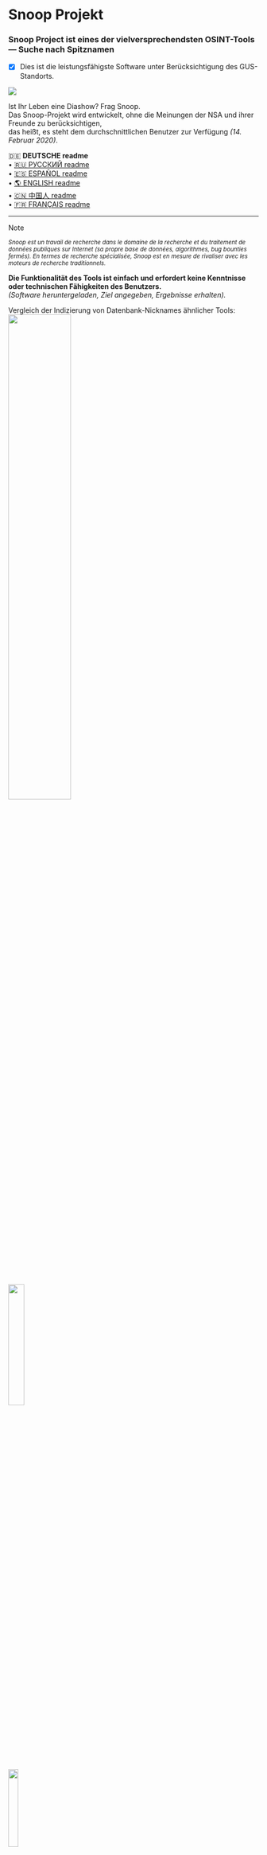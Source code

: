 Snoop Projekt
=============

### Snoop Project ist eines der vielversprechendsten OSINT-Tools — Suche nach Spitznamen
- [X] Dies ist die leistungsfähigste Software unter Berücksichtigung des GUS-Standorts.

<img src="https://raw.githubusercontent.com/snooppr/snoop/master/images/EN__snoop.png" />

Ist Ihr Leben eine Diashow? Frag Snoop.  
Das Snoop-Projekt wird entwickelt, ohne die Meinungen der NSA und ihrer Freunde zu berücksichtigen,  
das heißt, es steht dem durchschnittlichen Benutzer zur Verfügung *(14. Februar 2020)*.  


   🇩🇪 **DEUTSCHE readme**  
 • [🇷🇺 РУССКИЙ readme](https://github.com/snooppr/snoop)  
 • [🇪🇸 ESPAÑOL readme](https://github.com/snooppr/snoop/blob/master/README.es.md "Por favor, siéntase libre de mejorar la traducción de esta página.")  
 • [🌎 ENGLISH readme](https://github.com/snooppr/snoop/blob/master/README.en.md)  
 • [🇨🇳 中国人 readme](https://github.com/snooppr/snoop/blob/master/README.cn.md "请随时改进此页面的翻译。")  
 • [🇫🇷 FRANÇAIS readme](https://github.com/snooppr/snoop/blob/master/README.fr.md "N'hésitez pas à améliorer la traduction de cette page.")  

 ---

> [!NOTE]
> <sub>*Snoop est un travail de recherche dans le domaine de la recherche et du traitement de données publiques sur Internet (sa propre base de données, algorithmes, bug bounties fermés). En termes de recherche spécialisée, Snoop est en mesure de rivaliser avec les moteurs de recherche traditionnels.*</sub>  

**Die Funktionalität des Tools ist einfach und erfordert keine Kenntnisse oder technischen Fähigkeiten des Benutzers.**  
*(Software heruntergeladen, Ziel angegeben, Ergebnisse erhalten).*  

Vergleich der Indizierung von Datenbank-Nicknames ähnlicher Tools:  
<a href="https://raw.githubusercontent.com/snooppr/snoop/master/websites.md" Target="_blank"><img src="https://img.shields.io/badge/Snoop-~4900+%20websites-success" width="50%" /></a>  
<img src="https://img.shields.io/badge/Whatsmyname-~600 websites-yellowgreen" width="25%" />  
<img src="https://img.shields.io/badge/Sherlock-~400 websites-yellowgreen" width="20%" />  
<img src="https://img.shields.io/badge/Spiderfoot-~350 websites-yellowgreen" width="20%" />  
<img src="https://img.shields.io/badge/Namechk-~100 websites-red" width="15%" />  


| Plattform                                                                                                              | Unterstützung |
|------------------------------------------------------------------------------------------------------------------------|:---------:|
| <img src="https://raw.githubusercontent.com/snooppr/snoop/master/icons/Linux.png" width="5%" /> GNU/Linux              |     ✅    |
| <img src="https://raw.githubusercontent.com/snooppr/snoop/master/icons/Windows.png" width="5%" /> Windows 7/11 (32/64) |     ✅    |
| <img src="https://raw.githubusercontent.com/snooppr/snoop/master/icons/Android.png" width="5%" /> Android (Termux)     |     ✅    |
| <img src="https://raw.githubusercontent.com/snooppr/snoop/master/icons/macOS.png" width="5%" /> macOS                  |     ❗️    |
| <img src="https://raw.githubusercontent.com/snooppr/snoop/master/icons/IOS.png" width="5%" /> iOS                      |     🚫    |
| <img src="https://raw.githubusercontent.com/snooppr/snoop/master/icons/WSL.png" width="5%" /> WSL                      |     🚫    |  


Snoop für Betriebssysteme Windows und GNU/Linux
==================================

**Snoop lokale Datenbank**  
<img src="https://raw.githubusercontent.com/snooppr/snoop/master/images/EN_DB.png" />  
[Snoop-Vollversionsdatenbank mit über 4900+ Websites ⚡️⚡️⚡️](https://raw.githubusercontent.com/snooppr/snoop/master/websites.md "Datenbank-Snoop")  

## Freigeben
<img src="https://raw.githubusercontent.com/snooppr/snoop/master/images/snoop box.png" width="35%" />  

Snoop wird vorkonfiguriert (freigegeben) geliefert und erfordert keine Abhängigkeiten (Bibliotheken) oder Python3-Installation,
d. h. es läuft auf einem sauberen Computer mit dem Betriebssystem Windows oder GNU/Linux.  
┗━━ ⬇️[Snoop-Projekt herunterladen](https://github.com/snooppr/snoop/releases 'Vorgefertigtes Snoop für Windows und GNU/Linux herunterladen')  

<img src="https://raw.githubusercontent.com/snooppr/snoop/master/images/Run.gif"/>  

<details>
<summary> 🟣 Snoop-Projekt-Plugins</summary>  

### 1. Demonstration einer der Methoden im Plugin — 〘GEO_IP/domain〙  
https://github.com/snooppr/snoop/assets/61022210/ab20ec4f-8eb2-40ff-b773-4e3443ad2a70  

$$$$

Berichte sind auch in csv/txt/CLI/maps verfügbar  
<img src="https://raw.githubusercontent.com/snooppr/snoop/master/images/GEO_IPcsv.jpeg" />  

$$$$

Bericht im HTML-Format auf der OSM-Karte (Snoop-Vollversion)  
<img src="https://raw.githubusercontent.com/snooppr/snoop/master/images/plugin GEO_IP_domain.jpg" />  

$$$$

### 2. Demonstration einer der Methoden im Plugin — 〘Yandex_parser〙  
<img src="https://raw.githubusercontent.com/snooppr/snoop/master/images/Yandex_parser.gif" />  

$$$$

Suchbericht Dutzend Spitzname (Plugin - Yandex_parser)  
<img src="https://raw.githubusercontent.com/snooppr/snoop/master/images/Yandex_parser 4.png" />  

$$$$

### 3. Demonstration einer der Methoden im Plugin — 〘Reverse Vgeocoder〙  
https://github.com/snooppr/snoop/assets/61022210/0be6ac32-c72f-4a18-9c9e-3413085f57c3  

Snoop wählt nur Geokoordinaten aus schmutzigen Daten (Zahlen, Buchstaben, Sonderzeichen) aus, platziert darauf basierende Markierungen auf der Karte und beschriftet sie mit nahegelegenen besiedelten Gebieten.  

Visualisierung signierter Geokoordinaten: HTML-Bericht (Snoop-Vollversion).  
<img src="https://raw.githubusercontent.com/snooppr/snoop/master/images/plugin Reverse Vgeocoder.jpg" />  

</details>

<details>
<summary> 🟤 Selbstgebaute Software aus der Quelle</summary>  

**Native Installation**  
+ Hinweis: Tun Sie dies nicht, wenn Sie Snoop auf Android/Termux installieren möchten
*(Die Installation ist anders, siehe dazu den speziellen Absatz unten).*  
+ Hinweis: Die erforderliche Python-Version ist 3.7+

```sh
# Repository klonen
$ git clone https://github.com/snooppr/snoop

# Geben Sie das Arbeitsverzeichnis ein
$ cd ~/snoop

# Installieren Sie python3 und python3-pip, falls nicht installiert
$ apt-get update && apt-get install python3 python3-pip

# Abhängigkeiten 'Anforderungen' installieren
$ pip install --upgrade pip
$ python3 -m pip install -r requirements.txt
# Wenn anstelle von Länderflaggen Sonderzeichen angezeigt werden, liefern Sie ein Schriftpaket, z. B. monochrom
$ apt-get install ttf-ancient-fonts #oder Farbe (empfohlen) $ apt-get install fonts-noto-color-emoji
# Verwenden Sie unter Windows-Betriebssystemen cmd oder Powershell (der Einfachheit halber Ihre Wahl), aber nicht WSL!
# macOS-Unterstützung hinzugefügt (experimentell).
```
</details>

<details>
<summary> 🟢 Verwendung</summary>  

```
usage: snoop_cli.bin [search arguments...] nickname
or
usage: snoop_cli.bin [service arguments | plugins arguments]


$ snoop_cli.bin --help #Build unter GNU/Linux ausführen

Hilfe

optional arguments:
  -h, --help            Diese Hilfemeldung anzeigen und beenden

service arguments:
  --version, -V         Über: Druckversionen:: OS; schnüffeln; Python und Lizenzen
  --list-all, -l        Drucken Sie detaillierte Informationen über
                        die Snoop-Datenbank
  --donate, -d          Spende für die Entwicklung des Snoop-Projekts,
                        erhalte/kaufe die Snoop-Vollversion
  --autoclean, -a       Alle Berichte löschen, Speicherplatz freigeben
  --update, -U          Snoop aktualisieren

plugins arguments:
  --module, -m          OSINT-Suche: verschiedene Snoop-Plugins aktivieren:
                        IP/GEO/YANDEX

search arguments:
  nickname              Spitzname des gesuchten Benutzers. Die gleichzeitige
                        Suche nach mehreren Namen wird unterstützt. Ein Spitzname,
                        der ein Leerzeichen in seinem Namen enthält, wird in
                        Anführungszeichen eingeschlossen
  --web-base, -w        Stellen Sie eine Verbindung zu einer dynamisch aktualisierten
                        web_DB (über 4900+ Websites) her, um nach 'Spitzname'
                        zu suchen. In der Demoversion ist die Funktion deaktiviert
  --site , -s <site_name> 
                        Geben Sie den Site-Namen aus der Datenbank '--list-all' an.
                        Suchen Sie nach 'Spitzname' in einer einzelnen
                        angegebenenRessource. Es ist zulässig, die Option '-s'
                        mehrmals zu verwenden
  --exclude , -e <country_code> 
                        Schließen Sie die ausgewählte Region von der Suche aus,
                        es ist akzeptabel, die Option '-e' mehrmals zu verwenden, z. B.
                        '-e RU -e WR', schließen Sie Russland und die Welt von der
                        Suche aus
  --include , -i <country_code> 
                        Wenn Sie nur die ausgewählte Region in die Suche einbeziehen, 
                        können Sie die Option '-i' mehrmals verwenden, z. B.
                        '-i US -i UA', um nach den USA und der Ukraine zu suchen
  --country-sort, -c    Drucken und Aufzeichnen von Ergebnissen nach Land,
                        nicht alphabetisch
  --time-out , -t <digit> 
                        Legen Sie die Zuweisung der maximalen Zeit fest,
                        die auf eineAntwort vom Server gewartet werden soll (Sekunden).
                        Beeinflusst die Dauer der Suche. Beeinflusst das
                        'Fehlerzeitüberschreitung'. An Diese Option ist für eine
                        langsame Internetverbindung erforderlich (Standard 9s)
  --no-func, -n         ✓Monochrom-Terminal, verwenden Sie keine Farben in der URL
                        ✓Öffnen des Webbrowsers verbieten
                        ✓Deaktivieren Sie das Drucken von Länderflaggen
                        ✓Anzeige und Fortschrittsstatus deaktivieren
  --found-print, -f     Drucken Sie nur gefundene Konten
  --verbose, -v         Geben Sie bei der Suche nach 'Spitzname' eine detaillierte
                        Verbalisierung aus
  --userlist , -u <file> 
                        Geben Sie eine Datei mit einer Liste von Benutzern an.
                        Snoop wird die Daten intelligent verarbeiten und
                        zusätzliche Berichte bereitstellen
  --save-page, -S       Gefundene Benutzerseiten in lokalen HTML-Dateien speichern
                        (langsamer Modus)
  --cert-on, -C         Aktivieren Sie die Überprüfung von Zertifikaten auf Servern.
                        Standardmäßig ist die Zertifikatsüberprüfung auf
                        Servern deaktiviert, sodass Sie problematische Websites
                        fehlerfrei verarbeiten können.
  --headers , -H <User-Agent> 
                        Setzen Sie den User-Agent manuell, der Agent wird in
                        Anführungszeichen gesetzt, standardmäßig wird ein zufälliger
                        oder überschriebener User-Agent aus der Snoop-Datenbank
                        für jede Site 
  --pool , -p <digit>   Deaktivieren Sie die automatische Optimierung und stellen Sie
                        sie manuell ein Suchgeschwindigkeit von 1 bis 300 max.
                        Prozesse. Von Standardmäßig wird eine hohe Belastung der
                        Computerressourcen verwendet im Schnellmodus, in anderen Modi
                        wird es verwendet moderater Stromverbrauch. Zu niedrig bzw
                        Ein hoher Wert kann den Betrieb erheblich verlangsamen
                        VON. ~Berechneter optimaler Wert für einen gegebenen Wert
                        Geräte werden an den Parameter „Snoop-Info“ ausgegeben
                        „Empfohlener Pool“, Option [--version/-V]. Diese Option
                        Es wird vorgeschlagen, 1) zu verwenden, wenn der Benutzer dies
                        getan hat ein Multi-Core-Computer und ein Vorrat an RAM oder
                        umgekehrt ein schwacher, gemieteter VPS 2) Es wird empfohlen,
                        die Suche zusammen mit der Option [--found-print/-f']
                        zu beschleunigen oder zu verlangsamen
  --quick, -q           Schneller und aggressiver Suchmodus.
                        Verarbeitet fehlerhafte Ressourcen nicht erneut,
                        was die Suche beschleunigt, aber auch Bad_raw leicht erhöht.
                        Der Schnellmodus passt sich der PC-Leistung an,
                        druckt keine Zwischenergebnisse,
                        ist effektiv und für die Snoop-Vollversion konzipiert
```  

**Beispiel**
```sh
# So suchen Sie nach nur einem Benutzer:
$ python3 snoop.py nickname1 #Aus dem Quellcode ausgeführt
$ snoop_cli.bin nickname1 #Ausführen eines Builds unter Linux
# Oder es wird beispielsweise Kyrillisch unterstützt:
$ python3 snoop.py олеся #Aus dem Quellcode ausgeführt
# So suchen Sie nach einem Namen, der ein Leerzeichen enthält:
$ snoop_cli.bin "ivan ivanov" #Ausführen eines Builds unter Linux
$ snoop_cli.bin ivan_ivanov #Ausführen eines Builds unter Linux
$ snoop_cli.bin ivan-ivanov #Ausführen eines Builds unter Linux

# Auf dem Betriebssystem Windows ausführen:
$ python snoop.py nickname1 #Aus dem Quellcode ausgeführt
$ snoop_cli.exe nickname1 #Ausführen eines Builds unter Windows
# Um nach einem oder mehreren Benutzern zu suchen:
$ snoop_cli.exe nickname1 nickname2 nickname123321 #Ausführen eines Builds unter Windows

# Suche nach mehreren Benutzern;
# Vermeiden von Einfrieren auf Websites (häufiger hängt die „tote Zone“
# von der IP-Adresse des Benutzers ab); nur gefundene Accounts drucken;
# Seiten gefundener Accounts lokal speichern; Geben Sie eine Datei mit einer
# Liste der gewünschten Konten an. Verbinden Sie sich für die Suche mit der
# erweiterbaren und aktualisierbaren Snoop-Webbasis; alle Standorte in
# der Region RU von der Suche ausschließen:
$ snoop_cli.bin -t 6 -f -S -u ~/file.txt -w -e RU #Ausführen eines Builds unter Linux

# Überprüfen Sie die Snoop-Datenbank:
$ snoop_cli.bin --list-all #Ausführen eines Builds unter Linux

# Hilfe zu Snoop-Funktionen drucken:
$ snoop_cli.bin --help #Ausführen eines Builds unter Linux

# Snoop-Plugins aktivieren:
$ snoop_cli.bin --module #Ausführen eines Builds unter Linux

# Suche nach zwei Benutzernamen auf zwei Ressourcen:
$ snoop_cli.bin -s habr -s lichess chikamaria irina

# Holen Sie sich die Vollversion von Snoop:
$ snoop_cli.bin --donate
```

+ **'ctrl + c'** — Suche abbrechen.  
+ Gefundene Konten werden gespeichert in
`~/snoop/results/nicknames/*{txt|csv|html}`.  
+ csv in *office öffnen, Feldtrenner **Komma**.  
+ **Alle** Suchergebnisse beenden - Verzeichnis '~/snoop/results' löschen,
oder `snoop_cli.exe --autoclean #Ausführen eines Builds unter Windows

```sh
# Aktualisieren Sie Snoop, um neue Funktionen in der Software zu testen:
$ python3 snoop.py --update #Git-Installation erforderlich.
```
</details>  

<details>
<summary> 🔵 Snoop für Android</summary>  

 • [Ausführliche Anleitung in Englisch](https://github.com/snooppr/snoop/blob/master/README_android.en.md "Snoop für Android")  

</details>

<details>
<summary> 🔴 Grundfehler</summary>

|  Seiten   |                         Problem                       | Lösung  |
|:---------:| ------------------------------------------------------|:-------:|
| ========= |=======================================================| ======= |
| Klient    |Verbindung durch proaktiven Schutz blockiert (*Kaspe.) |    1    |
|           |Unzureichende Geschwindigkeit der Interne. EDGE/3G     |    2    |
|           |'-t'-Option zu niedrig                                 |    2    |
|           |ungültiger Spitzname                                   |    3    |
|           |Verbindungsfehler: [GipsysTeam; Nixp; Ddo; Mamochki]   |    7    |
| ========= |=======================================================| ======= |
| Anbieter  |Internetzensur                                         |    4    |
| ========= |=======================================================| ======= |
| Server    |Die Seite hat ihre Antwort/API geändert;               |    5    |
|           |aktualisierte CF/WAF                                   |    5    |
|           |Sperren des IP-Adressbere. des Clients durch den Server|    4    |
|           |Auslösen/Schutz von Captch-Ressourcen                  |    4    |
|           |Einige Seiten sind vorübergehend nicht verfügbar,      |    6    |
|           |technische Arbeitsverzeichnis                          |    6    |
| ========= |=======================================================| ======= |

Lösungen:
1. Konfigurieren Sie Ihre Firewall neu *(z. B. blockiert Kaspersky Ressourcen für Erwachsene)*.

2. Überprüfen Sie die Geschwindigkeit Ihrer Internetverbindung:  
`python3 snoop.py -v nickname`  
Wenn eine der Netzwerkoptionen rot hervorgehoben ist, kann Snoop während der Suche hängen bleiben.  
Erhöhen Sie bei niedriger Geschwindigkeit den 'x'-Wert der Option '--time-out x':  
`python3 snoop.py -t 15 nickname`  

3. Tatsächlich ist dies kein Fehler. Spitznamen korrigieren  
*(z. B. sind kyrillische Zeichen auf einigen Websites nicht zulässig; „Leerzeichen“ oder „Vietnam-Chinesisch-Codierung“
in Benutzernamen, um Zeit zu sparen: - Anfragen werden gefiltert)*.

4. **Ändern Sie Ihre IP-Adresse**  
Internetzensur ist die häufigste Ursache dafür, dass der Benutzer übersprungene/falsch positive Fehler/und in einigen Fällen „**Ach**“ erhält.
Manchmal: Bei häufigem erneutem Scannen kann der Server einer bestimmten Ressource die IP-Adresse des Clients für eine Weile blockieren.
Bei der Nutzung von Snoop von der IP-Adresse des Providers des Mobilfunkbetreibers **kann** die Geschwindigkeit je nach Provider deutlich sinken.
Zum Beispiel ist der effektivste Weg, ein Problem zu lösen, **[zensiert][*](https://www.rbc.ru/technology_and_media/21/11/2024/673f2a269a7947a9377068b2) [**](https://telegra.ph/Roskomnadzor-raskryl-kakuyu-informaciyu-o-VPN-zapretit-v-Rossii-11-30)[/zensiert]**  

<p align="center">  
  <img src="https://raw.githubusercontent.com/snooppr/snoop/master/images/censorship.png" width="70%" />  
</p>  

5. In Snoop-Repositories auf Github-e Issue/Pull-Request öffnen  
*(Entwickler benachrichtigen)*.

6. Achten Sie nicht darauf, dass Standorte manchmal repariert und wieder in Betrieb genommen werden.

7. [Problem](https://wiki.debian.org/ContinuousIntegration/TriagingTips/openssl-1.1.1 "das problem ist einfach und lösbar") mit openssl auf einigen GNU/Linux-Distributionen und ein Problem mit Seiten, die seit Jahren nicht aktualisiert wurden. Dieses Problem tritt auf, wenn der Benutzer Snoop absichtlich mit der Option „--cert-on“ gestartet hat.
Die Lösung besteht darin, die Option "--cert-on" nicht zu verwenden, oder:
```sh
$ sudo nano /etc/ssl/openssl.cnf

# Ändern Sie die Zeile ganz unten in der Datei:
[MinProtocol = TLSv1.2]
An
[MinProtocol = TLSv1]

[CipherString = DEFAULT@SECLEVEL=2]
An
[CipherString = DEFAULT@SECLEVEL=1]
```
</details>

<details>
<summary> 🟠 Weitere Informationen</summary>

 • [Geschichte der Projektentwicklung](https://raw.githubusercontent.com/snooppr/snoop/master/changelog.txt "Geschichte der Projektentwicklung").  

 • [Snoop-Projektlizenz](https://github.com/snooppr/snoop/blob/master/COPYRIGHT).  

 • [Dokumentation/RU](https://drive.google.com/open?id=12DzAQMgTcgeG-zJrfDxpUbFjlXcBq5ih).  

 • **Fingerabdruck des öffentlichen Schlüssels:**	[076DB9A00B583FFB606964322F1154A0203EAE9D](https://raw.githubusercontent.com/snooppr/snoop/master/PublicKey.asc "pgp-Schlüssel").  

 • **Snoop ist nicht perfekt:** Websites fallen aus; es gibt keine schließenden Tags; Verbindungen werden zensiert; Hosting wird nicht rechtzeitig bezahlt. All dieser "Web Rock 'n' Roll" muss von Zeit zu Zeit angeschaut werden, daher sind Spenden willkommen:
[Beispiele für geschlossene/schlechte Websites](https://drive.google.com/file/d/1CJxGRJECezDsaGwxpEw34iJ8MJ9LXCIG/view?usp=sharing).    

 • **Visualisierung von Commits:** von der Geburt des Projekts bis Freitag, den dreizehnten 2023.  

https://user-images.githubusercontent.com/61022210/212534128-bc0e5779-a367-4d0a-86cb-c52503ee53c4.mp4  

 • **Am 11. Dezember 2024 wurde eine aggressive Komprimierung des Repositorys durchgeführt** Eine vollständige Sicherung des Verlaufs wurde gespeichert. Benutzer, die Snoop aus dem Quellcode erstellen, müssen „Git Clone“ auf eine neue Art und Weise durchführen.  

</details>

【RU -> DE】 Dies ist eine übersetzte [➰Readme auf Russisch](https://github.com/snooppr/snoop "Wenn Sie möchten, können Sie die maschinelle Übersetzung dieser Seite auf Deutsche verbessern (PR)").
